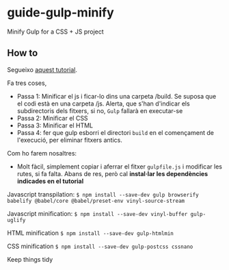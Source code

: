 # guide-gulp-minify
Minify Gulp for a CSS + JS project

## How to

Segueixo [aquest tutorial](https://goede.site/transpile-and-minify-javascript-html-and-css-using-gulp-4).

Fa tres coses,
 - Passa 1: Minificar el js i ficar-lo dins una carpeta /build. Se suposa que el codi està en una carpeta /js. Alerta, que s'han d'indicar els subdirectoris dels fitxers, si no, `Gulp` fallarà en executar-se
 - Passa 2: Minificar el CSS
 - Passa 3: Minificar el HTML
 - Passa 4: fer que gulp esborri el directori `build` en el començament de l'execució, per eliminar fitxers antics.

 Com ho farem nosaltres: 
 - Molt fàcil, simplement copiar i aferrar el fitxer `gulpfile.js` i modificar les rutes, si fa falta. Abans de res, però cal **instal·lar les dependències indicades en el tutorial**

Javascript transpilation:
  `$ npm install --save-dev gulp browserify babelify @babel/core @babel/preset-env vinyl-source-stream`

Javascript minification:
  `$ npm install --save-dev vinyl-buffer gulp-uglify`

HTML minification
  `$ npm install --save-dev gulp-htmlmin`

CSS minification
  `$ npm install --save-dev gulp-postcss cssnano`

Keep things tidy